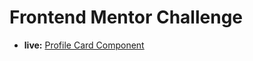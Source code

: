 # Frontend Mentor Challenge

+ **live:** [Profile Card Component](profile-card-component-froosh53.vercel.app)
